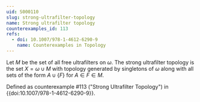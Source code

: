 ```yaml
---
uid: S000110
slug: strong-ultrafilter-topology
name: Strong ultrafilter topology
counterexamples_id: 113
refs:
  - doi: 10.1007/978-1-4612-6290-9
    name: Counterexamples in Topology
---
```

Let $M$ be the set of all free ultrafilters on $\omega$. The strong ultrafilter
topology is the set $X = \omega \cup M$ with topology generated by singletons
of $\omega$ along with all sets of the form $A \cup \{F\}$ for $A \in F \in M$.

Defined as counterexample #113 ("Strong Ultrafilter Topology")
in {{doi:10.1007/978-1-4612-6290-9}}.
